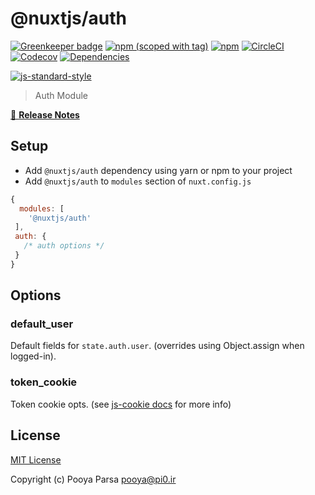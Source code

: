 # @nuxtjs/auth

[![Greenkeeper badge](https://badges.greenkeeper.io/nuxt-community/auth-module.svg)](https://greenkeeper.io/)
[![npm (scoped with tag)](https://img.shields.io/npm/v/@nuxtjs/auth/latest.svg?style=flat-square)](https://npmjs.com/package/@nuxtjs/auth)
[![npm](https://img.shields.io/npm/dt/@nuxtjs/auth.svg?style=flat-square)](https://npmjs.com/package/@nuxtjs/auth)
[![CircleCI](https://img.shields.io/circleci/project/github/nuxt-community/auth-module.svg?style=flat-square)](https://circleci.com/gh/nuxt-community/auth-module)
[![Codecov](https://img.shields.io/codecov/c/github/nuxt-community/auth-module.svg?style=flat-square)](https://codecov.io/gh/nuxt-community/auth-module)
[![Dependencies](https://david-dm.org/nuxt-community/auth-module/status.svg?style=flat-square)](https://david-dm.org/nuxt-community/auth-module)

[![js-standard-style](https://cdn.rawgit.com/standard/standard/master/badge.svg)](http://standardjs.com)

> Auth Module

[📖 **Release Notes**](./CHANGELOG.md)

## Setup
- Add `@nuxtjs/auth` dependency using yarn or npm to your project
- Add `@nuxtjs/auth` to `modules` section of `nuxt.config.js`

```js
{
  modules: [
    '@nuxtjs/auth'
 ],
 auth: {
   /* auth options */
 }
}
```

## Options

### default_user
Default fields for `state.auth.user`. (overrides using Object.assign when logged-in).

### token_cookie
Token cookie opts. (see [js-cookie docs](https://github.com/js-cookie/js-cookie) for more info)

## License

[MIT License](./LICENSE)

Copyright (c) Pooya Parsa <pooya@pi0.ir>